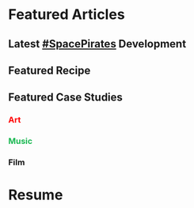# Featured Articles

<Feature article="blog/2021/1/23/Henry.md" />

## Latest [#SpacePirates](/tags/#Space-Pirates) Development

<Feature article="blog/2021/1/28/SpacePirates.net-Domain-Acquisition.md" />

## Featured Recipe

<Feature article="blog/2021/1/24/Ramen.md" />

## Featured Case Studies

### <span style="color:red">Art</span>

<Feature article="blog/2014/8/11/Richard-Serra-Transversal-2.md" />

### <span style="color:#1DB954">Music</span>

<Feature article="blog/2021/2/1/Look-Sebastien-Tellier.md" />

### Film

<Feature article="blog/2021/1/16/The-King.md" />

# Resume

<Resume />
